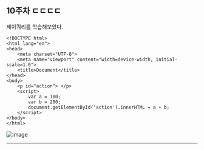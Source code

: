 ## 10주차 ㄷㄷㄷㄷ
제이쿼리를 학습해보았다.
```
<!DOCTYPE html>
<html lang="en">
<head>
    <meta charset="UTF-8">
    <meta name="viewport" content="width=device-width, initial-scale=1.0">
    <title>Document</title>
</head>
<body>
    <p id="action"> </p>
    <script>
        var a = 100;
        var b = 200;
        document.getElementById('action').innerHTML = a + b;
    </script>
</body>
</html>
```



![image](https://github.com/user-attachments/assets/df147929-83c9-4372-afd3-213d8aad3e7e)
***
